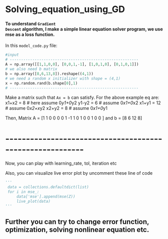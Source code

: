 # Solving_equation_using_GD
#### To understand <code><b style="font:solid; color:'blue'">Gradient Descent</b></code> algorithm, I make a simple linear equation solver program, we use mse as a loss function.

In this <code>model_code.py</code> file:
``` python
#input 
# ---------------------------------------------------------
A = np.array([[1,1,0,0], [0,0,1,-1], [1,0,1,0], [0,1,0,1]])
# we also need b matrix
b = np.array([8,6,13,8]).reshape((4,1))
# we need a random x initializer with shape = (4,1)
x = np.random.rand(b.shape[0],1) 
# ---------------------------------------------------------
```
Make a matrix such that <code>Ax = b</code> can satisfy.
For the above example eq are:
x1+x2 = 8   # here assume 0*y1+0*y2
y1-y2 = 6   # assume 0*x1+0*x2
x1+y1 = 12  # assume 0*x2+x*y2
x2+y2 = 8   # assume 0*x1+0*y1

Then, 
Matrix A = [1 1 0 0
            0 0 1 -1
            1 0 1 0
            0 1 0 0
            ]
and b = [8 6 12 8]
# ---------------------------------------------------------

Now, you can play with learning_rate, tol, iteration etc



Also, you can visualize live error plot by uncomment these line of code
``` python
'''
 data = collections.defaultdict(list)
 for i in mse_:
     data['mse'].append(mse(Z))
     live_plot(data)
'''   
```
## Further you can try to change error function, optimization, solving nonlinear equation etc.

